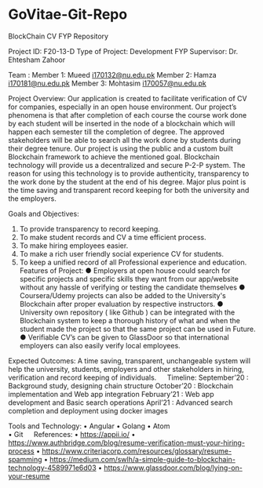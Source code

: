 # GoVitae-Git-Repo
BlockChain CV FYP Repository

Project ID: F20-13-D
Type of Project: Development
FYP Supervisor: Dr. Ehtesham Zahoor

Team : 
Member 1: Mueed i170132@nu.edu.pk
Member 2: Hamza i170181@nu.edu.pk
Member 3: Mohtasim i170057@nu.edu.pk


Project Overview:
Our application is created to facilitate verification of CV for companies, especially in an open house environment. Our project’s phenomena is that after completion of each course the course work done by each student will be inserted in the node of a blockchain which will happen each semester till the completion of degree. The approved stakeholders will be able to search all the work done by students during their degree tenure. Our project is using the public and a custom built Blockchain framework to achieve the mentioned goal. Blockchain technology will provide us a decentralized and secure P-2-P system. The reason for using this technology is to provide authenticity, transparency to the work done by the student at the end of his degree. Major plus point is the time saving and transparent record keeping for both the university and the employers.
 
Goals and Objectives:
1.	To provide transparency to record keeping.
2.	To make student records and CV a time efficient process.
3.	To make hiring employees easier.
4.	To make a rich user friendly social experience CV for students.
5.	To keep a unified record of all Professional experience and education. 
 
Features of Project:
● Employers at open house could search for specific projects and
specific skills they want from our app/website without any hassle of
verifying or testing the candidate themselves
● Coursera/Udemy projects can also be added to the University's
Blockchain after proper evaluation by respective instructors.
● University own repository ( like Github ) can be integrated with the
Blockchain system to keep a thorough history of what and when the
student made the project so that the same project can be used in
Future.
● Verifiable CV’s can be given to GlassDoor so that international
employers can also easily verify local employees.

Expected Outcomes:
A time saving, transparent, unchangeable system will help the university, students, employers and other stakeholders in hiring, 
verification and record keeping of individuals.
 
Timeline:
September’20	: 	Background study, designing chain structure
October’20	: 	Blockchain implementation and Web app integration
February’21	: 	Web app development and Basic search operations
April’21	: 	Advanced search completion and deployment using docker images

Tools and Technology:
•	Angular
•	Golang 
•	Atom		
•	Git
 
References:
• https://appii.io/ 
• https://www.authbridge.com/blog/resume-verification-must-your-hiring-process
• https://www.criteriacorp.com/resources/glossary/resume-spamming
• https://medium.com/swlh/a-simple-guide-to-blockchain-technology-4589971e6d03
• https://www.glassdoor.com/blog/lying-on-your-resume
